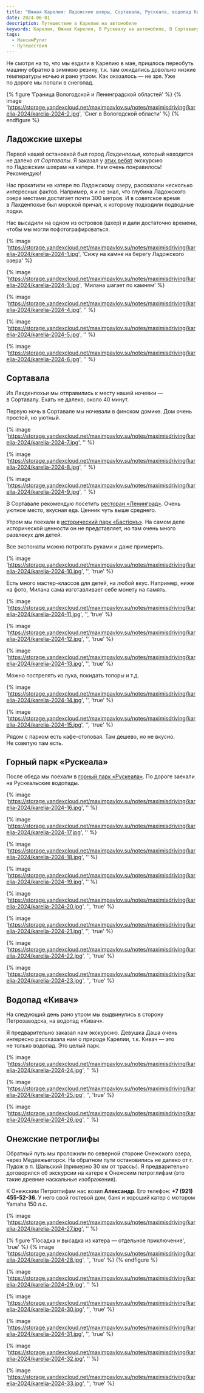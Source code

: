 ```yaml
---
title: "Южная Карелия: Ладожские шхеры, Сортавала, Рускеала, водопад Кивач, Онежские петроглифы"
date: 2024-06-01
description: Путешествие в Карелию на автомобиле
keywords: Карелия, Южная Карелия, В Рускеалу на автомобиле, В Сортавалу на Автомобиле, Ладожские шхеры, Онежские петроглифы
tags:
  - МаксимРулит
  - Путешествия
---
```


Не&nbsp;смотря на&nbsp;то, что мы&nbsp;ездили в&nbsp;Карелию в&nbsp;мае, пришлось переобуть машину обратно в&nbsp;зимнюю резину, т.к. там ожидались довольно низкие температуры ночью и&nbsp;рано утром. Как оказалось&nbsp;&mdash; не&nbsp;зря. Уже по&nbsp;дороге мы&nbsp;попали в&nbsp;снегопад.

{% figure 'Граница Вологодской и Ленинградской областей' %}
  {% image 'https://storage.yandexcloud.net/maximpavlov.su/notes/maximisdriving/karelia-2024/karelia-2024-2.jpg', 'Снег в Вологодской области' %}
{% endfigure %}

## Ладожские шхеры

Первой нашей остановкой был город _Лахденпохья_, который находится не&nbsp;далеко от&nbsp;_Сортавалы_. Я&nbsp;заказал у&nbsp;[этих ребят](https://vk.com/ladoga20) экскурсию по&nbsp;Ладожским шхерам на&nbsp;катере. Нам очень понравилось! Рекомендую!

Нас прокатили на&nbsp;катере по&nbsp;Ладожскому озеру, рассказали несколько интересных фактов. Например, я&nbsp;и&nbsp;не&nbsp;знал, что глубина Ладожского озера местами достигает почти 300&nbsp;метров. И&nbsp;в&nbsp;советское время в&nbsp;Лахденпохье был морской причал, к&nbsp;которому подходили подводные лодки.

Нас высадили на&nbsp;одном из&nbsp;островов (шхер) и&nbsp;дали достаточно времени, чтобы мы&nbsp;могли пофотографироваться.

{% image 'https://storage.yandexcloud.net/maximpavlov.su/notes/maximisdriving/karelia-2024/karelia-2024-1.jpg', 'Сижу на камне на берегу Ладожского озера' %}

{% image 'https://storage.yandexcloud.net/maximpavlov.su/notes/maximisdriving/karelia-2024/karelia-2024-3.jpg', 'Милана шагает по камням' %}

{% image 'https://storage.yandexcloud.net/maximpavlov.su/notes/maximisdriving/karelia-2024/karelia-2024-4.jpg', '' %}

{% image 'https://storage.yandexcloud.net/maximpavlov.su/notes/maximisdriving/karelia-2024/karelia-2024-5.jpg', '' %}

{% image 'https://storage.yandexcloud.net/maximpavlov.su/notes/maximisdriving/karelia-2024/karelia-2024-6.jpg', '' %}

## Сортавала

Из&nbsp;Лахденпохьи мы&nbsp;отправились к&nbsp;месту нашей ночевки&nbsp;&mdash; в&nbsp;Сортавалу. Ехать не&nbsp;далеко, около 40&nbsp;минут.

Первую ночь в&nbsp;Сортавале мы&nbsp;ночевали в&nbsp;финском домике. Дом очень простой, но&nbsp;уютный.

{% image 'https://storage.yandexcloud.net/maximpavlov.su/notes/maximisdriving/karelia-2024/karelia-2024-7.jpg', '' %}

{% image 'https://storage.yandexcloud.net/maximpavlov.su/notes/maximisdriving/karelia-2024/karelia-2024-8.jpg', '' %}

{% image 'https://storage.yandexcloud.net/maximpavlov.su/notes/maximisdriving/karelia-2024/karelia-2024-9.jpg', '' %}

В&nbsp;Сортавале рекомендую посетить [ресторан &laquo;Ленинград&raquo;](https://vk.com/leningrad_sortavala). Очень уютное место, вкусная еда. Ценник чуть выше среднего.

Утром мы&nbsp;поехали в&nbsp;[исторический парк &laquo;Бастiонъ&raquo;](https://www.bastion-park.com). На&nbsp;самом деле исторической ценности он&nbsp;не&nbsp;представляет, но&nbsp;там очень много развлекух для детей.

Все экспонаты можно потрогать руками и&nbsp;даже примерить.

{% image 'https://storage.yandexcloud.net/maximpavlov.su/notes/maximisdriving/karelia-2024/karelia-2024-10.jpg', '', 'true' %}

Есть много мастер-классов для детей, на&nbsp;любой вкус. Например, ниже на&nbsp;фото, Милана сама изготавливает себе монету на&nbsp;память.

{% image 'https://storage.yandexcloud.net/maximpavlov.su/notes/maximisdriving/karelia-2024/karelia-2024-11.jpg', '', 'true' %}

{% image 'https://storage.yandexcloud.net/maximpavlov.su/notes/maximisdriving/karelia-2024/karelia-2024-12.jpg', '', 'true' %}

{% image 'https://storage.yandexcloud.net/maximpavlov.su/notes/maximisdriving/karelia-2024/karelia-2024-13.jpg', '', 'true' %}

Можно пострелять из&nbsp;лука, покидать топоры и&nbsp;т.д.

{% image 'https://storage.yandexcloud.net/maximpavlov.su/notes/maximisdriving/karelia-2024/karelia-2024-14.jpg', '', 'true' %}

{% image 'https://storage.yandexcloud.net/maximpavlov.su/notes/maximisdriving/karelia-2024/karelia-2024-15.jpg', '', 'true' %}

Рядом с&nbsp;парком есть кафе-столовая. Там дешево, но&nbsp;не&nbsp;вкусно. Не&nbsp;советую там есть.

## Горный парк &laquo;Рускеала&raquo;

После обеда мы&nbsp;поехали в&nbsp;[горный парк &laquo;Рускеала&raquo;](https://ruskeala.ru). По&nbsp;дороге заехали на&nbsp;Рускеальские водопады.

{% image 'https://storage.yandexcloud.net/maximpavlov.su/notes/maximisdriving/karelia-2024/karelia-2024-16.jpg', '' %}

{% image 'https://storage.yandexcloud.net/maximpavlov.su/notes/maximisdriving/karelia-2024/karelia-2024-17.jpg', '' %}

{% image 'https://storage.yandexcloud.net/maximpavlov.su/notes/maximisdriving/karelia-2024/karelia-2024-18.jpg', '' %}

{% image 'https://storage.yandexcloud.net/maximpavlov.su/notes/maximisdriving/karelia-2024/karelia-2024-19.jpg', '' %}

{% image 'https://storage.yandexcloud.net/maximpavlov.su/notes/maximisdriving/karelia-2024/karelia-2024-20.jpg', '', 'true' %}

{% image 'https://storage.yandexcloud.net/maximpavlov.su/notes/maximisdriving/karelia-2024/karelia-2024-21.jpg', '', 'true' %}

{% image 'https://storage.yandexcloud.net/maximpavlov.su/notes/maximisdriving/karelia-2024/karelia-2024-22.jpg', '', 'true' %}

{% image 'https://storage.yandexcloud.net/maximpavlov.su/notes/maximisdriving/karelia-2024/karelia-2024-23.jpg', '', 'true' %}

## Водопад &laquo;Кивач&raquo;

На&nbsp;следующий день рано утром мы&nbsp;выдвинулись в&nbsp;сторону Петрозаводска, на&nbsp;водопад &laquo;Кивач&raquo;.

Я&nbsp;предварительно заказал нам экскурсию. Девушка Даша очень интересно рассказала нам о&nbsp;природе Карелии, т.к. Кивач&nbsp;&mdash; это не&nbsp;только водопад. Это целый парк.

{% image 'https://storage.yandexcloud.net/maximpavlov.su/notes/maximisdriving/karelia-2024/karelia-2024-24.jpg', '' %}

{% image 'https://storage.yandexcloud.net/maximpavlov.su/notes/maximisdriving/karelia-2024/karelia-2024-25.jpg', '', 'true' %}

{% image 'https://storage.yandexcloud.net/maximpavlov.su/notes/maximisdriving/karelia-2024/karelia-2024-26.jpg', '' %}

## Онежские петроглифы

Обратный путь мы&nbsp;проложили по&nbsp;северной стороне Онежского озера, через Медвежьегорск. На&nbsp;обратном пути остановились не&nbsp;далеко от&nbsp;г. Пудож в&nbsp;п. Шальский (примерно 30&nbsp;км от&nbsp;трассы). Я&nbsp;предварительно договорился об&nbsp;экскурсии на&nbsp;катере к&nbsp;Онежским петроглифам (это такие древние наскальные изображения).

К&nbsp;Онежским Петроглифам нас возил **Александр**. Его телефон: **+7 (921) 455-52-36**. У&nbsp;него свой гостевой дом, баня и&nbsp;хороший катер с&nbsp;мотором Yamaha 150 л.с.

{% image 'https://storage.yandexcloud.net/maximpavlov.su/notes/maximisdriving/karelia-2024/karelia-2024-27.jpg', '' %}

{% figure 'Посадка и высадка из катера — отдельное приключение', 'true' %}
  {% image 'https://storage.yandexcloud.net/maximpavlov.su/notes/maximisdriving/karelia-2024/karelia-2024-28.jpg', '', 'true' %}
{% endfigure %}

{% image 'https://storage.yandexcloud.net/maximpavlov.su/notes/maximisdriving/karelia-2024/karelia-2024-29.jpg', '' %}

{% image 'https://storage.yandexcloud.net/maximpavlov.su/notes/maximisdriving/karelia-2024/karelia-2024-30.jpg', '', 'true' %}

{% image 'https://storage.yandexcloud.net/maximpavlov.su/notes/maximisdriving/karelia-2024/karelia-2024-31.jpg', '', 'true' %}

{% image 'https://storage.yandexcloud.net/maximpavlov.su/notes/maximisdriving/karelia-2024/karelia-2024-32.jpg', '' %}

{% image 'https://storage.yandexcloud.net/maximpavlov.su/notes/maximisdriving/karelia-2024/karelia-2024-33.jpg', '', 'true' %}
